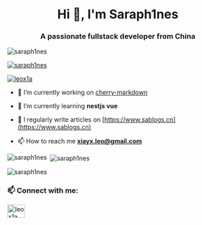 <h1 align="center">Hi 👋, I'm Saraph1nes</h1>
<h3 align="center">A passionate fullstack developer from China</h3>

<p align="left"> <img src="https://komarev.com/ghpvc/?username=saraph1nes&label=Profile%20views&color=0e75b6&style=flat" alt="saraph1nes" /> </p>

<p align="left"> <a href="https://github.com/ryo-ma/github-profile-trophy"><img src="https://github-profile-trophy.vercel.app/?username=saraph1nes" alt="saraph1nes" /></a> </p>

<p align="left"> <a href="https://twitter.com/leox1a" target="blank"><img src="https://img.shields.io/twitter/follow/leox1a?logo=twitter&style=for-the-badge" alt="leox1a" /></a> </p>

- 🔭 I’m currently working on [cherry-markdown](https://github.com/Tencent/cherry-markdown)

- 🌱 I’m currently learning **nestjs vue**

- 📝 I regularly write articles on [https://www.sablogs.cn](https://www.sablogs.cn)

- 📫 How to reach me **xiayx.leo@gmail.com**

<p><img align="left" src="https://github-readme-stats.vercel.app/api/top-langs?username=saraph1nes&show_icons=true&locale=en&layout=compact" alt="saraph1nes" /></p>

<p>&nbsp;<img align="center" src="https://github-readme-stats.vercel.app/api?username=saraph1nes&show_icons=true&locale=en" alt="saraph1nes" /></p>

<p><img align="center" src="https://github-readme-streak-stats.herokuapp.com/?user=saraph1nes&" alt="saraph1nes" /></p>

<h3 align="left">📫 Connect with me:</h3>
<p align="left">
<a href="https://twitter.com/leox1a" target="blank"><img align="center" src="https://raw.githubusercontent.com/rahuldkjain/github-profile-readme-generator/master/src/images/icons/Social/twitter.svg" alt="leox1a" height="30" width="40" /></a>
</p>
